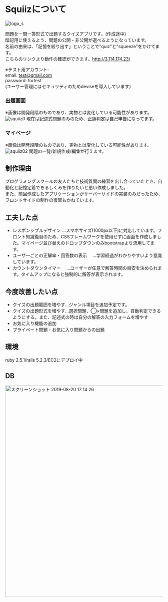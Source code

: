 # Squiizについて
![logo_s](https://user-images.githubusercontent.com/51403845/63330151-48666600-c36e-11e9-9803-75c552af0b64.png)

問題を一問一答形式で出題するクイズアプリです。(作成途中)  
暗記用に使えるよう、問題の公開・非公開が選べるようになっています。  
名前の由来は、「記憶を絞り出す」ということで"quiz"と"squeeze"をかけてます。  
こちらのリンクより動作の確認ができます。http://3.114.174.23/  
  
※テスト用アカウント:  
 email: test@gmail.com  
 password: fortest  
 (ユーザー管理にはセキュリティのためdeviseを導入しています)

### 出題画面
※画像は開発段階のものであり、実物とは変化している可能性があります。  
![squiiz0](https://user-images.githubusercontent.com/51403845/63330184-587e4580-c36e-11e9-99b4-7c2097a2c719.gif)
現在は記述式問題のみのため、正誤判定は自己申告になってます。

### マイページ
※画像は開発段階のものであり、実物とは変化している可能性があります。  
![squiiz02](https://user-images.githubusercontent.com/51403845/63647735-9c06f400-c760-11e9-96e5-67416204785f.gif)
問題の一覧/新規作成/編集が行えます。

## 制作理由
プログラミングスクールの友人たちと技術質問の練習を出し合っていたとき、自動化と記憶定着できるしくみを作りたいと思い作成しました。  
また、前回作成したアプリケーションがサーバーサイドの実装のみだったため、フロントサイドの制作の復習もかねています。

## 工夫した点
- レスポンシブルデザイン
 …スマホサイズ(1000px以下)に対応しています。フロント知識復習のため、CSSフレームワークを使用せずに画面を作成しました。マイページ並び替えのドロップダウンのみbootstrapより流用してます。
- ユーザーごとの正解率・回答数の表示
　…学習経過がわかりやすいよう意識しています。
- カウントダウンタイマー
　…ユーザーが任意で解答時間の目安を決められます。タイムアップになると強制的に解答が表示されます。

## 今度改善したい点
- クイズの出題範囲を増やす…ジャンル項目を追加予定です。
- クイズの出題形式を増やす…選択問題、◯×問題を追加し、自動判定できるようにする。また、記述式の時は自分の解答の入力フォームを増やす
- お気に入り機能の追加 
- プライペート問題・お気に入り問題からの出題

## 環境
ruby 2.5.1/rails 5.2.3/EC2にデプロイ中

## DB
<img width="676" alt="スクリーンショット 2019-08-20 17 14 26" src="https://user-images.githubusercontent.com/51403845/63330268-82d00300-c36e-11e9-8ddc-164f141a61f8.png">
